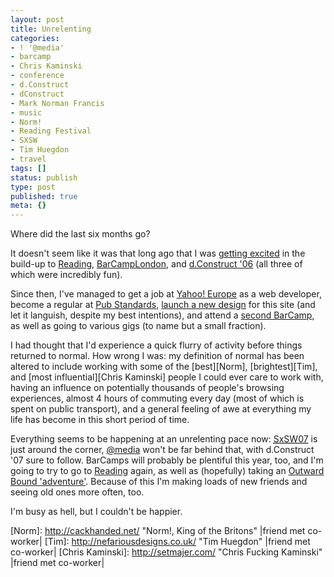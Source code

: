 ```yaml
---
layout: post
title: Unrelenting
categories:
- ! '@media'
- barcamp
- Chris Kaminski
- conference
- d.Construct
- dConstruct
- Mark Norman Francis
- music
- Norm!
- Reading Festival
- SXSW
- Tim Huegdon
- travel
tags: []
status: publish
type: post
published: true
meta: {}
---
```

Where did the last six months go?

It doesn't seem like it was that long ago that I was [getting excited][Camp] in the build-up to [Reading][], [BarCampLondon][], and [d.Construct '06][] (all three of which were incredibly fun).

Since then, I've managed to get a job at [Yahoo! Europe][] as a web developer, become a regular at [Pub Standards][], [launch a new design][Happy New] for this site (and let it languish, despite my best intentions), and attend a [second BarCamp][BarCampLondon2], as well as going to various gigs (to name but a small fraction). 

I had thought that I'd experience a quick flurry of activity before things returned to normal. How wrong I was: my definition of normal has been altered to include working with some of the [best][Norm], [brightest][Tim], and [most influential][Chris Kaminski] people I could ever care to work with, having an influence on potentially thousands of people's browsing experiences, almost 4 hours of commuting every day (most of which is spent on public transport), and a general feeling of awe at everything my life has become in this short period of time.

Everything seems to be happening at an unrelenting pace now: [<abbr title="South by South-West 2007">SxSW07</abbr>][SxSW07] is just around the corner, [@media][] won't be far behind that, with d.Construct '07 sure to follow. BarCamps will probably be plentiful this year, too, and I'm going to try to go to [Reading][] again, as well as (hopefully) taking an [Outward Bound 'adventure'][Outward Bound]. Because of this I'm making loads of new friends and seeing old ones more often, too.

I'm busy as hell, but I couldn't be happier.

[Reading]: http://www.readingfestival.com/ "Reading Festival"
[BarCampLondon]: http://barcamp.org/BarCampLondon
[BarCampLondon2]: http://barcamp.org/BarCampLondon2 "BarCampLondon2"
[d.Construct '06]: http://2006.dconstruct.org/
[Yahoo! Europe]: http://uk.yahoo.com/
[Pub Standards]: http://pubstandards.co.uk/
[SxSW07]: http://2007.sxsw.com/
[@media]: http://www.vivabit.com/atmedia2007/ "@media 2007"
[Outward Bound]: http://www.outwardbound.org.uk/Individual/Expeditions/WelshExpedition.htm
[Happy New]: /journal/happy-new "‘Happy New’ on nascentguruism"
[Camp]: /journal/camp "‘Camp’ on nascentguruism"
[Norm]: http://cackhanded.net/ "Norm!, King of the Britons" |friend met co-worker|
[Tim]: http://nefariousdesigns.co.uk/ "Tim Huegdon" |friend met co-worker|
[Chris Kaminski]: http://setmajer.com/ "Chris Fucking Kaminski" |friend met co-worker|
